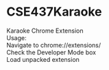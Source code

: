 # CSE437Karaoke
Karaoke Chrome Extension  
Usage:  
Navigate to chrome://extensions/  
Check the Developer Mode box  
Load unpacked extension
